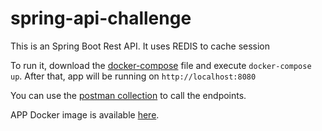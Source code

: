 # spring-api-challenge

This is an Spring Boot Rest API. It uses REDIS to cache session

To run it, download the [docker-compose](https://github.com/virginiafarias/spring-api-challenge/blob/master/challenge/docker-compose.yml) file and execute `docker-compose up`. After that, app will be running on `http://localhost:8080`

You can use the [postman collection](https://github.com/virginiafarias/spring-api-challenge/blob/master/IA-Challenge.postman_collection.json) to call the endpoints.

APP Docker image is available [here](https://hub.docker.com/r/virginiafsousa/spring-ia-challenge).
